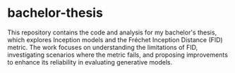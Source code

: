 # bachelor-thesis
This repository contains the code and analysis for my bachelor's thesis, which explores Inception models and the Fréchet Inception Distance (FID) metric. The work focuses on understanding the limitations of FID, investigating scenarios where the metric fails, and proposing improvements to enhance its reliability in evaluating generative models.

